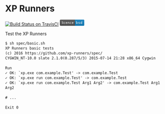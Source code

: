 XP Runners
==========
[![Build Status on TravisCI](https://secure.travis-ci.org/xp-runners/spec.svg)](http://travis-ci.org/xp-runners/spec)
[![BSD License](https://raw.githubusercontent.com/xp-framework/web/master/static/licence-bsd.png)](https://github.com/xp-runners/reference/blob/master/LICENSE.md)

Test the XP Runners

```
$ sh spec/basic.sh
XP Runners basic tests
(c) 2016 https://github.com/xp-runners/spec/
CYGWIN_NT-10.0 slate 2.1.0(0.287/5/3) 2015-07-14 21:28 x86_64 Cygwin

Run
✓ OK: `xp.exe com.example.Test' -> com.example.Test
✓ OK: `xp.exe run com.example.Test' -> com.example.Test
✓ OK: `xp.exe run com.example.Test Arg1 Arg2' -> com.example.Test Arg1 Arg2

# ...

Exit 0
```
